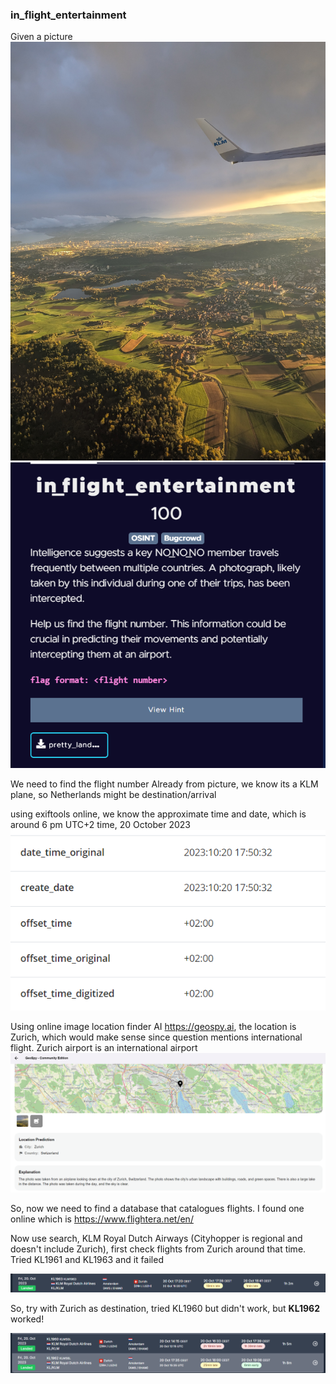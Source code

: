 ### in_flight_entertainment

Given a picture 
![Question](https://github.com/alexbravo17/SecEduCTF2024Writeup/blob/main/Week4/resources/pretty_landscape.jpg)
![Question](https://github.com/alexbravo17/SecEduCTF2024Writeup/blob/main/Week4/images/inflightentertainment.png)

We need to find the flight number
Already from picture, we know its a KLM plane, so Netherlands might be destination/arrival

using exiftools online, we know the approximate time and date, which is around 6 pm UTC+2 time, 20 October 2023
![exiftool result](https://github.com/alexbravo17/SecEduCTF2024Writeup/blob/main/Week4/images/inflightentertainment1.png)

Using online image location finder AI https://geospy.ai, the location is Zurich, which would make sense since question mentions international flight.
Zurich airport is an international airport
![AI location finder result](https://github.com/alexbravo17/SecEduCTF2024Writeup/blob/main/Week4/images/inflightentertainment4.png)

So, now we need to find a database that catalogues flights. I found one online which is https://www.flightera.net/en/

Now use search, KLM Royal Dutch Airways (Cityhopper is regional and doesn't include Zurich), first check flights from Zurich around that time. Tried KL1961 and KL1963 and it failed

![ZRH->AMS](https://github.com/alexbravo17/SecEduCTF2024Writeup/blob/main/Week4/images/inflightentertainment2.png)

So, try with Zurich as destination, tried KL1960 but didn't work, but **KL1962** worked!

![AMS->ZRH](https://github.com/alexbravo17/SecEduCTF2024Writeup/blob/main/Week4/images/inflightentertainment3.png)